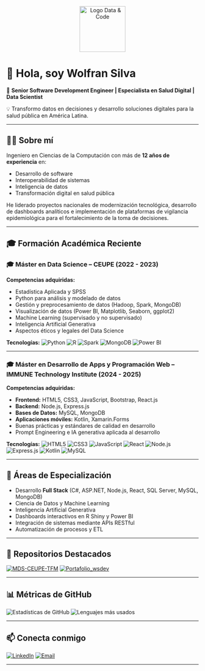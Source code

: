 <p align="center">
  <img src="URL_DE_TU_LOGO" alt="Logo Data & Code" width="120"/>
</p>


# 👋 Hola, soy Wolfran Silva
🚀 **Senior Software Development Engineer | Especialista en Salud Digital | Data Scientist**

💡 Transformo datos en decisiones y desarrollo soluciones digitales para la salud pública en América Latina.

---

## 🧑‍💻 Sobre mí
Ingeniero en Ciencias de la Computación con más de **12 años de experiencia** en:
- Desarrollo de software
- Interoperabilidad de sistemas
- Inteligencia de datos
- Transformación digital en salud pública  

He liderado proyectos nacionales de modernización tecnológica, desarrollo de dashboards analíticos e implementación de plataformas de vigilancia epidemiológica para el fortalecimiento de la toma de decisiones.

---

## 🎓 Formación Académica Reciente

### 🎓 Máster en Data Science – **CEUPE** (2022 - 2023)
**Competencias adquiridas:**
- Estadística Aplicada y SPSS
- Python para análisis y modelado de datos
- Gestión y preprocesamiento de datos (Hadoop, Spark, MongoDB)
- Visualización de datos (Power BI, Matplotlib, Seaborn, ggplot2)
- Machine Learning (supervisado y no supervisado)
- Inteligencia Artificial Generativa
- Aspectos éticos y legales del Data Science

**Tecnologías:**
![Python](https://img.shields.io/badge/Python-3776AB?logo=python&logoColor=white)
![R](https://img.shields.io/badge/R-276DC3?logo=r&logoColor=white)
![Spark](https://img.shields.io/badge/Apache%20Spark-E25A1C?logo=apachespark&logoColor=white)
![MongoDB](https://img.shields.io/badge/MongoDB-47A248?logo=mongodb&logoColor=white)
![Power BI](https://img.shields.io/badge/Power%20BI-F2C811?logo=power-bi&logoColor=black)

---

### 🎓 Máster en Desarrollo de Apps y Programación Web – **IMMUNE Technology Institute** (2024 - 2025)
**Competencias adquiridas:**
- **Frontend:** HTML5, CSS3, JavaScript, Bootstrap, React.js
- **Backend:** Node.js, Express.js
- **Bases de Datos:** MySQL, MongoDB
- **Aplicaciones móviles:** Kotlin, Xamarin.Forms
- Buenas prácticas y estándares de calidad en desarrollo
- Prompt Engineering e IA generativa aplicada al desarrollo

**Tecnologías:**
![HTML5](https://img.shields.io/badge/HTML5-E34F26?logo=html5&logoColor=white)
![CSS3](https://img.shields.io/badge/CSS3-1572B6?logo=css3&logoColor=white)
![JavaScript](https://img.shields.io/badge/JavaScript-F7DF1E?logo=javascript&logoColor=black)
![React](https://img.shields.io/badge/React-20232A?logo=react&logoColor=61DAFB)
![Node.js](https://img.shields.io/badge/Node.js-339933?logo=node.js&logoColor=white)
![Express.js](https://img.shields.io/badge/Express.js-000000?logo=express&logoColor=white)
![Kotlin](https://img.shields.io/badge/Kotlin-0095D5?logo=kotlin&logoColor=white)
![MySQL](https://img.shields.io/badge/MySQL-4479A1?logo=mysql&logoColor=white)

---

## 🚀 Áreas de Especialización
- Desarrollo **Full Stack** (C#, ASP.NET, Node.js, React, SQL Server, MySQL, MongoDB)
- Ciencia de Datos y Machine Learning
- Inteligencia Artificial Generativa
- Dashboards interactivos en R Shiny y Power BI
- Integración de sistemas mediante APIs RESTful
- Automatización de procesos y ETL

---

## 📌 Repositorios Destacados
[![MDS-CEUPE-TFM](https://github-readme-stats.vercel.app/api/pin/?username=WnSg&repo=MDS-CEUPE-TFM&theme=dark)](https://github.com/WnSg/MDS-CEUPE-TFM)
[![Portafolio_wsdev](https://github-readme-stats.vercel.app/api/pin/?username=WnSg&repo=Portafolio_wsdev&theme=dark)](https://github.com/WnSg/Portafolio_wsdev)

---

## 📊 Métricas de GitHub
![Estadísticas de GitHub](https://github-readme-stats.vercel.app/api?username=WnSg&show_icons=true&theme=dark)
![Lenguajes más usados](https://github-readme-stats.vercel.app/api/top-langs/?username=WnSg&layout=compact&theme=dark)

---

## 📫 Conecta conmigo
[![LinkedIn](https://img.shields.io/badge/LinkedIn-Wolfran_Silva-blue?logo=linkedin)](https://www.linkedin.com/in/wolfran-silva/)
[![Email](https://img.shields.io/badge/Email-Wolfran.Silva%40gmail.com-red?logo=gmail&logoColor=white)](mailto:Wolfran.Silva@gmail.com)

---
